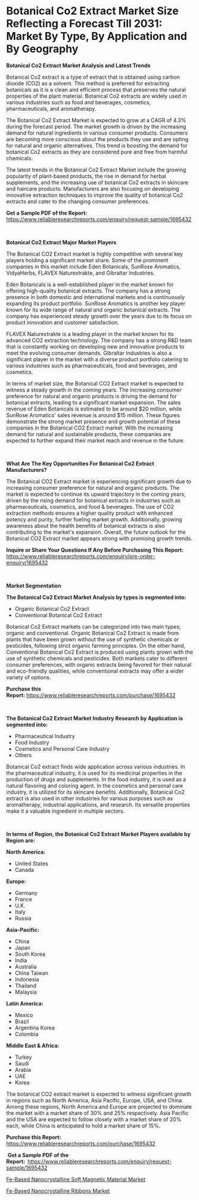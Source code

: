 <p><h1>Botanical Co2 Extract Market Size Reflecting a Forecast Till 2031: Market By Type, By Application and By Geography</h1></p><p><strong>Botanical Co2 Extract Market Analysis and Latest Trends</strong></p>
<p><p>Botanical Co2 extract is a type of extract that is obtained using carbon dioxide (CO2) as a solvent. This method is preferred for extracting botanicals as it is a clean and efficient process that preserves the natural properties of the plant material. Botanical Co2 extracts are widely used in various industries such as food and beverages, cosmetics, pharmaceuticals, and aromatherapy.</p><p>The Botanical Co2 Extract Market is expected to grow at a CAGR of 4.3% during the forecast period. The market growth is driven by the increasing demand for natural ingredients in various consumer products. Consumers are becoming more conscious about the products they use and are opting for natural and organic alternatives. This trend is boosting the demand for botanical Co2 extracts as they are considered pure and free from harmful chemicals.</p><p>The latest trends in the Botanical Co2 Extract Market include the growing popularity of plant-based products, the rise in demand for herbal supplements, and the increasing use of botanical Co2 extracts in skincare and haircare products. Manufacturers are also focusing on developing innovative extraction techniques to improve the quality of botanical Co2 extracts and cater to the changing consumer preferences.</p></p>
<p><strong>Get a Sample PDF of the Report:&nbsp;</strong> <a href="https://www.reliableresearchreports.com/enquiry/request-sample/1695432">https://www.reliableresearchreports.com/enquiry/request-sample/1695432</a></p>
<p>&nbsp;</p>
<p><strong>Botanical Co2 Extract Major Market Players</strong></p>
<p><p>The Botanical CO2 Extract market is highly competitive with several key players holding a significant market share. Some of the prominent companies in this market include Eden Botanicals, SunRose Aromatics, VidyaHerbs, FLAVEX Naturextrakte, and Gibraltar Industries. </p><p>Eden Botanicals is a well-established player in the market known for offering high-quality botanical extracts. The company has a strong presence in both domestic and international markets and is continuously expanding its product portfolio. SunRose Aromatics is another key player known for its wide range of natural and organic botanical extracts. The company has experienced steady growth over the years due to its focus on product innovation and customer satisfaction.</p><p>FLAVEX Naturextrakte is a leading player in the market known for its advanced CO2 extraction technology. The company has a strong R&D team that is constantly working on developing new and innovative products to meet the evolving consumer demands. Gibraltar Industries is also a significant player in the market with a diverse product portfolio catering to various industries such as pharmaceuticals, food and beverages, and cosmetics.</p><p>In terms of market size, the Botanical CO2 Extract market is expected to witness a steady growth in the coming years. The increasing consumer preference for natural and organic products is driving the demand for botanical extracts, leading to a significant market expansion. The sales revenue of Eden Botanicals is estimated to be around $20 million, while SunRose Aromatics' sales revenue is around $15 million. These figures demonstrate the strong market presence and growth potential of these companies in the Botanical CO2 Extract market. With the increasing demand for natural and sustainable products, these companies are expected to further expand their market reach and revenue in the future.</p></p>
<p>&nbsp;</p>
<p><strong>What Are The Key Opportunities For Botanical Co2 Extract Manufacturers?</strong></p>
<p><p>The Botanical CO2 Extract market is experiencing significant growth due to increasing consumer preference for natural and organic products. The market is expected to continue its upward trajectory in the coming years, driven by the rising demand for botanical extracts in industries such as pharmaceuticals, cosmetics, and food & beverages. The use of CO2 extraction methods ensures a higher quality product with enhanced potency and purity, further fueling market growth. Additionally, growing awareness about the health benefits of botanical extracts is also contributing to the market's expansion. Overall, the future outlook for the Botanical CO2 Extract market appears strong with promising growth trends.</p></p>
<p><strong>Inquire or Share Your Questions If Any Before Purchasing This Report:</strong> <a href="https://www.reliableresearchreports.com/enquiry/pre-order-enquiry/1695432">https://www.reliableresearchreports.com/enquiry/pre-order-enquiry/1695432</a></p>
<p>&nbsp;</p>
<p><strong>Market Segmentation</strong></p>
<p><strong>The Botanical Co2 Extract Market Analysis by types is segmented into:</strong></p>
<p><ul><li>Organic Botanical Co2 Extract</li><li>Conventional Botanical Co2 Extract</li></ul></p>
<p><p>Botanical Co2 Extract markets can be categorized into two main types; organic and conventional. Organic Botanical Co2 Extract is made from plants that have been grown without the use of synthetic chemicals or pesticides, following strict organic farming principles. On the other hand, Conventional Botanical Co2 Extract is produced using plants grown with the use of synthetic chemicals and pesticides. Both markets cater to different consumer preferences, with organic extracts being favored for their natural and eco-friendly qualities, while conventional extracts may offer a wider variety of options.</p></p>
<p><strong>Purchase this Report:&nbsp;</strong><a href="https://www.reliableresearchreports.com/purchase/1695432">https://www.reliableresearchreports.com/purchase/1695432</a></p>
<p>&nbsp;</p>
<p><strong>The Botanical Co2 Extract Market Industry Research by Application is segmented into:</strong></p>
<p><ul><li>Pharmaceutical Industry</li><li>Food Industry</li><li>Cosmetics and Personal Care Industry</li><li>Others</li></ul></p>
<p><p>Botanical Co2 extract finds wide application across various industries. In the pharmaceutical industry, it is used for its medicinal properties in the production of drugs and supplements. In the food industry, it is used as a natural flavoring and coloring agent. In the cosmetics and personal care industry, it is utilized for its skincare benefits. Additionally, Botanical Co2 extract is also used in other industries for various purposes such as aromatherapy, industrial applications, and research. Its versatile properties make it a valuable ingredient in multiple sectors.</p></p>
<p>&nbsp;</p>
<p><strong>In terms of Region, the Botanical Co2 Extract Market Players available by Region are:</strong></p>
<p>
    <p> <strong> North America: </strong>
        <ul>
            <li>United States</li>
            <li>Canada</li>
        </ul>
        </p> 
    <p> <strong> Europe: </strong>
        <ul>
            <li>Germany</li>
            <li>France</li>
            <li>U.K.</li>
            <li>Italy</li>
            <li>Russia</li>
        </ul>
        </p> 
    <p> <strong> Asia-Pacific: </strong>
        <ul>
            <li>China</li>
            <li>Japan</li>
            <li>South Korea</li>
            <li>India</li>
            <li>Australia</li>
            <li>China Taiwan</li>
            <li>Indonesia</li>
            <li>Thailand</li>
            <li>Malaysia</li>
        </ul>
        </p> 
    <p> <strong> Latin America: </strong>
        <ul>
            <li>Mexico</li>
            <li>Brazil</li>
            <li>Argentina Korea</li>
            <li>Colombia</li>
        </ul>
        </p> 
    <p> <strong> Middle East & Africa: </strong>
        <ul>
            <li>Turkey</li>
            <li>Saudi</li>
            <li>Arabia</li>
            <li>UAE</li>
            <li>Korea</li>
        </ul>
    </p>
    </p>
<p><p>The botanical CO2 extract market is expected to witness significant growth in regions such as North America, Asia Pacific, Europe, USA, and China. Among these regions, North America and Europe are projected to dominate the market with a market share of 30% and 25% respectively. Asia Pacific and the USA are expected to follow closely with a market share of 20% each, while China is anticipated to hold a market share of 15%.</p></p>
<p><strong>Purchase this Report: </strong><a href="https://www.reliableresearchreports.com/purchase/1695432">https://www.reliableresearchreports.com/purchase/1695432</a></p>
<p>&nbsp;<strong>Get a Sample PDF of the Report:&nbsp;&nbsp;</strong><a href="https://www.reliableresearchreports.com/enquiry/request-sample/1695432">https://www.reliableresearchreports.com/enquiry/request-sample/1695432</a></p>
<p><strong></strong></p>
<p><p><a href="https://issuu.com/reportprime-2/docs/fe-based-nanocrystalline-soft-magnetic-material-ma">Fe-Based Nanocrystalline Soft Magnetic Material Market</a></p><p><a href="https://issuu.com/reportprime-2/docs/fe-based-nanocrystalline-ribbons-market-size-2030.">Fe-Based Nanocrystalline Ribbons Market</a></p></p>